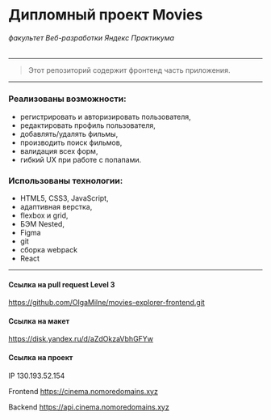 # Дипломный проект Movies
###### *факультет Веб-разработки Яндекс Практикума*

-----
> Этот репозиторий содержит фронтенд часть приложения.
-----

###  Реализованы возможности:

* регистрировать и авторизировать пользователя,
* редактировать профиль пользователя,
* добавлять/удалять фильмы,
* производить поиск фильмов,
* валидация всех форм,
* гибкий UX при работе с попапами.

###  Использованы технологии:

* HTML5, CSS3, JavaScript,
* адаптивная верстка,
* flexbox и grid,
* БЭМ Nested,
* Figma
* git
* сборка webpack
* React
-----
#### Ссылка на pull request Level 3
https://github.com/OlgaMilne/movies-explorer-frontend.git

#### Ссылка на макет
https://disk.yandex.ru/d/aZdOkzaVbhGFYw

#### Ссылка на проект

IP  130.193.52.154

Frontend https://cinema.nomoredomains.xyz

Backend https://api.cinema.nomoredomains.xyz
